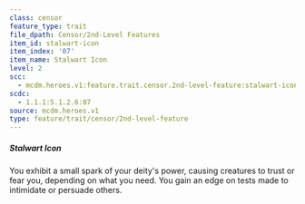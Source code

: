 ```yaml
---
class: censor
feature_type: trait
file_dpath: Censor/2nd-Level Features
item_id: stalwart-icon
item_index: '07'
item_name: Stalwart Icon
level: 2
scc:
  - mcdm.heroes.v1:feature.trait.censor.2nd-level-feature:stalwart-icon
scdc:
  - 1.1.1:5.1.2.6:07
source: mcdm.heroes.v1
type: feature/trait/censor/2nd-level-feature
---
```


##### Stalwart Icon

You exhibit a small spark of your deity's power, causing creatures to trust or fear you, depending on what you need. You gain an edge on tests made to intimidate or persuade others.
